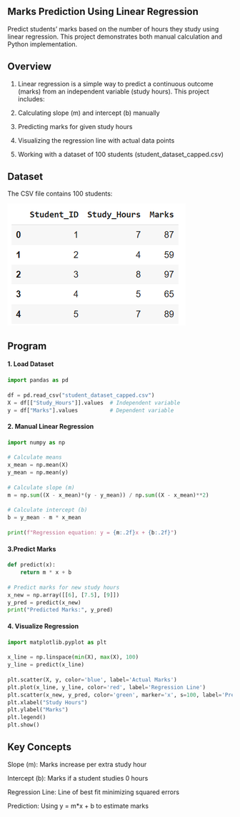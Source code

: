 ## Marks Prediction Using Linear Regression

Predict students’ marks based on the number of hours they study using linear regression. This project demonstrates both manual calculation and Python implementation.


## Overview

1. Linear regression is a simple way to predict a continuous outcome (marks) from an independent variable (study hours).
This project includes:

2. Calculating slope (m) and intercept (b) manually

3. Predicting marks for given study hours

4. Visualizing the regression line with actual data points

5. Working with a dataset of 100 students (student_dataset_capped.csv)

## Dataset

The CSV file contains 100 students:

![alt text](image.png)

## Program
####  1. Load Dataset
```py
import pandas as pd

df = pd.read_csv("student_dataset_capped.csv")
X = df[["Study_Hours"]].values  # Independent variable
y = df["Marks"].values          # Dependent variable
```
####  2. Manual Linear Regression
```py
import numpy as np

# Calculate means
x_mean = np.mean(X)
y_mean = np.mean(y)

# Calculate slope (m)
m = np.sum((X - x_mean)*(y - y_mean)) / np.sum((X - x_mean)**2)

# Calculate intercept (b)
b = y_mean - m * x_mean

print(f"Regression equation: y = {m:.2f}x + {b:.2f}")
```

#### 3.Predict Marks
```py
def predict(x):
    return m * x + b

# Predict marks for new study hours
x_new = np.array([[6], [7.5], [9]])
y_pred = predict(x_new)
print("Predicted Marks:", y_pred)
```

####  4. Visualize Regression
```py
import matplotlib.pyplot as plt

x_line = np.linspace(min(X), max(X), 100)
y_line = predict(x_line)

plt.scatter(X, y, color='blue', label='Actual Marks')
plt.plot(x_line, y_line, color='red', label='Regression Line')
plt.scatter(x_new, y_pred, color='green', marker='x', s=100, label='Predictions')
plt.xlabel("Study Hours")
plt.ylabel("Marks")
plt.legend()
plt.show()
```
## Key Concepts

Slope (m): Marks increase per extra study hour

Intercept (b): Marks if a student studies 0 hours

Regression Line: Line of best fit minimizing squared errors

Prediction: Using y = m*x + b to estimate marks

